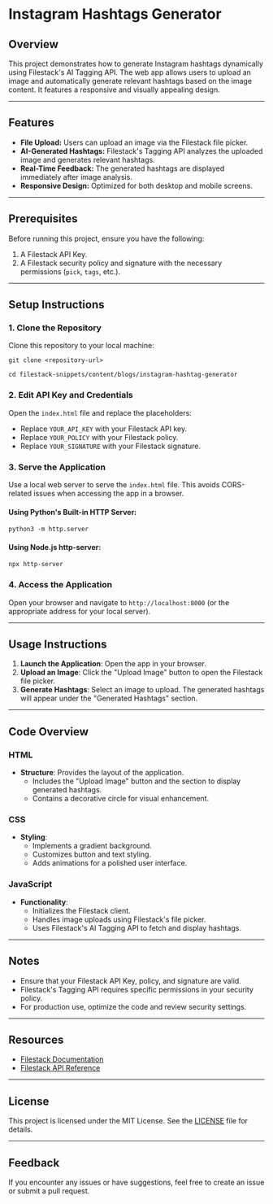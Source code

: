 # Instagram Hashtags Generator

## Overview
This project demonstrates how to generate Instagram hashtags dynamically using Filestack's AI Tagging API. The web app allows users to upload an image and automatically generate relevant hashtags based on the image content. It features a responsive and visually appealing design.

---

## Features
- **File Upload:** Users can upload an image via the Filestack file picker.
- **AI-Generated Hashtags:** Filestack's Tagging API analyzes the uploaded image and generates relevant hashtags.
- **Real-Time Feedback:** The generated hashtags are displayed immediately after image analysis.
- **Responsive Design:** Optimized for both desktop and mobile screens.

---

## Prerequisites
Before running this project, ensure you have the following:
1. A Filestack API Key.
2. A Filestack security policy and signature with the necessary permissions (`pick`, `tags`, etc.).

---

## Setup Instructions

### 1. Clone the Repository
Clone this repository to your local machine:

`git clone <repository-url>` 

`cd filestack-snippets/content/blogs/instagram-hashtag-generator`


### 2. Edit API Key and Credentials
Open the `index.html` file and replace the placeholders:
- Replace `YOUR_API_KEY` with your Filestack API key.
- Replace `YOUR_POLICY` with your Filestack policy.
- Replace `YOUR_SIGNATURE` with your Filestack signature.

### 3. Serve the Application
Use a local web server to serve the `index.html` file. This avoids CORS-related issues when accessing the app in a browser.

#### Using Python's Built-in HTTP Server:

`python3 -m http.server`

#### Using Node.js http-server:

`npx http-server`


### 4. Access the Application
Open your browser and navigate to `http://localhost:8000` (or the appropriate address for your local server).

---

## Usage Instructions
1. **Launch the Application**: Open the app in your browser.
2. **Upload an Image**: Click the "Upload Image" button to open the Filestack file picker.
3. **Generate Hashtags**: Select an image to upload. The generated hashtags will appear under the "Generated Hashtags" section.

---

## Code Overview

### HTML
- **Structure**: Provides the layout of the application.
  - Includes the "Upload Image" button and the section to display generated hashtags.
  - Contains a decorative circle for visual enhancement.

### CSS
- **Styling**:
  - Implements a gradient background.
  - Customizes button and text styling.
  - Adds animations for a polished user interface.

### JavaScript
- **Functionality**:
  - Initializes the Filestack client.
  - Handles image uploads using Filestack's file picker.
  - Uses Filestack's AI Tagging API to fetch and display hashtags.

---

## Notes
- Ensure that your Filestack API Key, policy, and signature are valid.
- Filestack's Tagging API requires specific permissions in your security policy.
- For production use, optimize the code and review security settings.

---

## Resources
- [Filestack Documentation](https://www.filestack.com/docs/)
- [Filestack API Reference](https://www.filestack.com/docs/api/)

---

## License
This project is licensed under the MIT License. See the [LICENSE](./LICENSE) file for details.

---

## Feedback
If you encounter any issues or have suggestions, feel free to create an issue or submit a pull request.






